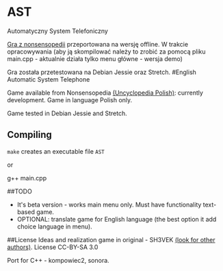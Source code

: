 # AST
Automatyczny System Telefoniczny

[Gra z nonsensopedii](http://nonsensopedia.wikia.com/wiki/Gra:Telefon) przeportowana na wersję offline. W trakcie opracowywania (aby ją skompilować należy to zrobić za pomocą pliku main.cpp - aktualnie działa tylko menu główne - wersja demo)


Gra została przetestowana na Debian Jessie oraz Stretch.
#English
Automatic System Telephone

Game available from Nonsensopedia [(Uncyclopedia Polish)](http://nonsensopedia.wikia.com/wiki/Gra:Telefon): currently development. Game in language Polish only.

Game tested in Debian Jessie and Stretch.

## Compiling
`make` creates an executable file `AST`

or

g++ main.cpp

##TODO
* It's beta version - works main menu only. Must have functionality text-based game.
* OPTIONAL: translate game for English language (the best option it add choice language in menu).

##License
Ideas and realization game in original - SH3VEK [(look for other authors)](http://nonsensopedia.wikia.com/wiki/Gra:Telefon?action=history). License CC-BY-SA 3.0

Port for C++ - kompowiec2, sonora. 
